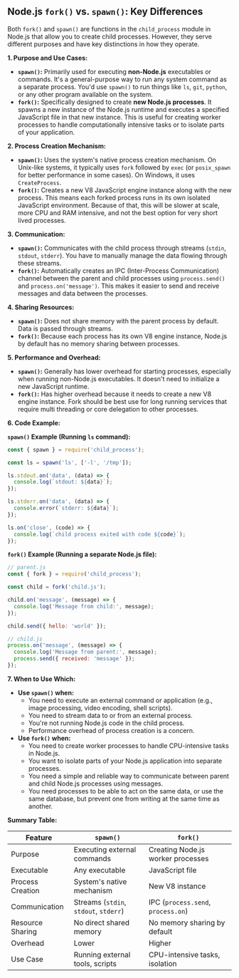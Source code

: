 ## Node.js `fork()` vs. `spawn()`: Key Differences

Both `fork()` and `spawn()` are functions in the `child_process` module in Node.js that allow you to create child processes. However, they serve different purposes and have key distinctions in how they operate.

**1. Purpose and Use Cases:**

*   **`spawn()`:**  Primarily used for executing **non-Node.js** executables or commands. It's a general-purpose way to run any system command as a separate process. You'd use `spawn()` to run things like `ls`, `git`, `python`, or any other program available on the system.
*   **`fork()`:** Specifically designed to create **new Node.js processes**.  It spawns a new instance of the Node.js runtime and executes a specified JavaScript file in that new instance. This is useful for creating worker processes to handle computationally intensive tasks or to isolate parts of your application.

**2. Process Creation Mechanism:**

*   **`spawn()`:**  Uses the system's native process creation mechanism. On Unix-like systems, it typically uses `fork` followed by `exec` (or `posix_spawn` for better performance in some cases). On Windows, it uses `CreateProcess`.
*   **`fork()`:**  Creates a new V8 JavaScript engine instance along with the new process. This means each forked process runs in its own isolated JavaScript environment. Because of that, this will be slower at scale, more CPU and RAM intensive, and not the best option for very short lived processes.

**3. Communication:**

*   **`spawn()`:** Communicates with the child process through streams (`stdin`, `stdout`, `stderr`).  You have to manually manage the data flowing through these streams.
*   **`fork()`:**  Automatically creates an IPC (Inter-Process Communication) channel between the parent and child processes using `process.send()` and `process.on('message')`. This makes it easier to send and receive messages and data between the processes.

**4. Sharing Resources:**

*   **`spawn()`:** Does not share memory with the parent process by default. Data is passed through streams.
*   **`fork()`:** Because each process has its own V8 engine instance, Node.js by default has no memory sharing between processes.

**5. Performance and Overhead:**

*   **`spawn()`:** Generally has lower overhead for starting processes, especially when running non-Node.js executables.  It doesn't need to initialize a new JavaScript runtime.
*   **`fork()`:**  Has higher overhead because it needs to create a new V8 engine instance. Fork should be best use for long running services that require multi threading or core delegation to other processes.

**6. Code Example:**

**`spawn()` Example (Running `ls` command):**

```javascript
const { spawn } = require('child_process');

const ls = spawn('ls', ['-l', '/tmp']);

ls.stdout.on('data', (data) => {
  console.log(`stdout: ${data}`);
});

ls.stderr.on('data', (data) => {
  console.error(`stderr: ${data}`);
});

ls.on('close', (code) => {
  console.log(`child process exited with code ${code}`);
});
```

**`fork()` Example (Running a separate Node.js file):**

```javascript
// parent.js
const { fork } = require('child_process');

const child = fork('child.js');

child.on('message', (message) => {
  console.log('Message from child:', message);
});

child.send({ hello: 'world' });
```

```javascript
// child.js
process.on('message', (message) => {
  console.log('Message from parent:', message);
  process.send({ received: 'message' });
});
```

**7. When to Use Which:**

*   **Use `spawn()` when:**
    *   You need to execute an external command or application (e.g., image processing, video encoding, shell scripts).
    *   You need to stream data to or from an external process.
    *   You're not running Node.js code in the child process.
    *   Performance overhead of process creation is a concern.
*   **Use `fork()` when:**
    *   You need to create worker processes to handle CPU-intensive tasks in Node.js.
    *   You want to isolate parts of your Node.js application into separate processes.
    *   You need a simple and reliable way to communicate between parent and child Node.js processes using messages.
    *   You need processes to be able to act on the same data, or use the same database, but prevent one from writing at the same time as another.

**Summary Table:**

| Feature           | `spawn()`                         | `fork()`                         |
| ----------------- | --------------------------------- | --------------------------------- |
| Purpose           | Executing external commands        | Creating Node.js worker processes |
| Executable        | Any executable                   | JavaScript file                 |
| Process Creation  | System's native mechanism          | New V8 instance                |
| Communication     | Streams (`stdin`, `stdout`, `stderr`) | IPC (`process.send`, `process.on`) |
| Resource Sharing | No direct shared memory            | No memory sharing by default                 |
| Overhead          | Lower                             | Higher                            |
| Use Case         | Running external tools, scripts   | CPU-intensive tasks, isolation    |
